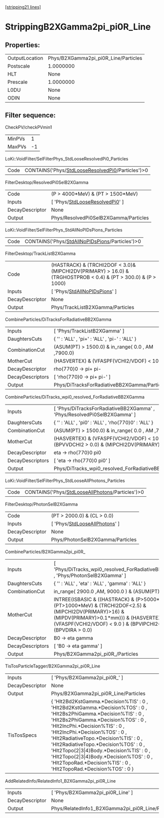 [[stripping21 lines]](./stripping21-index)

# StrippingB2XGamma2pi_pi0R_Line

## Properties:

|                |                                      |
|----------------|--------------------------------------|
| OutputLocation | Phys/B2XGamma2pi_pi0R_Line/Particles |
| Postscale      | 1.0000000                            |
| HLT            | None                                 |
| Prescale       | 1.0000000                            |
| L0DU           | None                                 |
| ODIN           | None                                 |

## Filter sequence:

CheckPV/checkPVmin1

|        |     |
|--------|-----|
| MinPVs | 1   |
| MaxPVs | -1  |

LoKi::VoidFilter/SelFilterPhys_StdLooseResolvedPi0_Particles

|      |                                                                                                        |
|------|--------------------------------------------------------------------------------------------------------|
| Code | CONTAINS('Phys/[StdLooseResolvedPi0](./stripping21-commonparticles-stdlooseresolvedpi0)/Particles')\>0 |

FilterDesktop/ResolvedPi0SelB2XGamma

|                 |                                                                                       |
|-----------------|---------------------------------------------------------------------------------------|
| Code            | (P \> 4000\*MeV) & (PT \> 1500\*MeV)                                                  |
| Inputs          | [ 'Phys/[StdLooseResolvedPi0](./stripping21-commonparticles-stdlooseresolvedpi0)' ] |
| DecayDescriptor | None                                                                                  |
| Output          | Phys/ResolvedPi0SelB2XGamma/Particles                                                 |

LoKi::VoidFilter/SelFilterPhys_StdAllNoPIDsPions_Particles

|      |                                                                                                    |
|------|----------------------------------------------------------------------------------------------------|
| Code | CONTAINS('Phys/[StdAllNoPIDsPions](./stripping21-commonparticles-stdallnopidspions)/Particles')\>0 |

FilterDesktop/TrackListB2XGamma

|                 |                                                                                                                    |
|-----------------|--------------------------------------------------------------------------------------------------------------------|
| Code            | (HASTRACK) & (TRCHI2DOF \< 3.0)& (MIPCHI2DV(PRIMARY) \> 16.0) & (TRGHOSTPROB \< 0.4) & (PT \> 300.0) & (P \> 1000) |
| Inputs          | [ 'Phys/[StdAllNoPIDsPions](./stripping21-commonparticles-stdallnopidspions)' ]                                  |
| DecayDescriptor | None                                                                                                               |
| Output          | Phys/TrackListB2XGamma/Particles                                                                                   |

CombineParticles/DiTracksForRadiativeBB2XGamma

|                  |                                                    |
|------------------|----------------------------------------------------|
| Inputs           | [ 'Phys/TrackListB2XGamma' ]                     |
| DaughtersCuts    | { '' : 'ALL' , 'pi+' : 'ALL' , 'pi-' : 'ALL' }     |
| CombinationCut   | (ASUM(PT) \> 1500.0) & in_range( 0.0 , AM ,7900.0) |
| MotherCut        | (HASVERTEX) & (VFASPF(VCHI2/VDOF) \< 10.0)         |
| DecayDescriptor  | rho(770)0 -\> pi+ pi-                              |
| DecayDescriptors | [ 'rho(770)0 -\> pi+ pi-' ]                      |
| Output           | Phys/DiTracksForRadiativeBB2XGamma/Particles       |

CombineParticles/DiTracks_wpi0_resolved_ForRadiativeBB2XGamma

|                  |                                                                                                               |
|------------------|---------------------------------------------------------------------------------------------------------------|
| Inputs           | [ 'Phys/DiTracksForRadiativeBB2XGamma' , 'Phys/ResolvedPi0SelB2XGamma' ]                                    |
| DaughtersCuts    | { '' : 'ALL' , 'pi0' : 'ALL' , 'rho(770)0' : 'ALL' }                                                          |
| CombinationCut   | (ASUM(PT) \> 1500.0) & in_range( 0.0 , AM ,7900.0)                                                            |
| MotherCut        | (HASVERTEX) & (VFASPF(VCHI2/VDOF) \< 10.0) & (PT \> 150.0) & (BPVVDCHI2 \> 0.0) & (MIPCHI2DV(PRIMARY) \> 0.0) |
| DecayDescriptor  | eta -\> rho(770)0 pi0                                                                                         |
| DecayDescriptors | [ 'eta -\> rho(770)0 pi0' ]                                                                                 |
| Output           | Phys/DiTracks_wpi0_resolved_ForRadiativeBB2XGamma/Particles                                                   |

LoKi::VoidFilter/SelFilterPhys_StdLooseAllPhotons_Particles

|      |                                                                                                      |
|------|------------------------------------------------------------------------------------------------------|
| Code | CONTAINS('Phys/[StdLooseAllPhotons](./stripping21-commonparticles-stdlooseallphotons)/Particles')\>0 |

FilterDesktop/PhotonSelB2XGamma

|                 |                                                                                     |
|-----------------|-------------------------------------------------------------------------------------|
| Code            | (PT \> 2000.0) & (CL \> 0.0)                                                        |
| Inputs          | [ 'Phys/[StdLooseAllPhotons](./stripping21-commonparticles-stdlooseallphotons)' ] |
| DecayDescriptor | None                                                                                |
| Output          | Phys/PhotonSelB2XGamma/Particles                                                    |

CombineParticles/B2XGamma2pi_pi0R\_

|                  |                                                                                                                                                                                                                                     |
|------------------|-------------------------------------------------------------------------------------------------------------------------------------------------------------------------------------------------------------------------------------|
| Inputs           | [ 'Phys/DiTracks_wpi0_resolved_ForRadiativeBB2XGamma' , 'Phys/PhotonSelB2XGamma' ]                                                                                                                                                |
| DaughtersCuts    | { '' : 'ALL' , 'eta' : 'ALL' , 'gamma' : 'ALL' }                                                                                                                                                                                    |
| CombinationCut   | in_range( 2900.0 ,AM, 9000.0 ) & (ASUM(PT) \> 5000 )                                                                                                                                                                                |
| MotherCut        | INTREE(ISBASIC & ((HASTRACK) & (P\>5000\*MeV) & (PT\>1000\*MeV) & (TRCHI2DOF\<2.5) & (MIPCHI2DV(PRIMARY)\>16) & (MIPDV(PRIMARY)\>0.1\*mm))) & (HASVERTEX) & (VFASPF(VCHI2/VDOF) \< 9.0 ) & (BPVIPCHI2() \< 9.0 ) & (BPVDIRA \> 0.0) |
| DecayDescriptor  | B0 -\> eta gamma                                                                                                                                                                                                                    |
| DecayDescriptors | [ 'B0 -\> eta gamma' ]                                                                                                                                                                                                            |
| Output           | Phys/B2XGamma2pi_pi0R\_/Particles                                                                                                                                                                                                   |

TisTosParticleTagger/B2XGamma2pi_pi0R_Line

|                 |                                                                                                                                                                                                                                                                                                                                                                                                                                                                                     |
|-----------------|-------------------------------------------------------------------------------------------------------------------------------------------------------------------------------------------------------------------------------------------------------------------------------------------------------------------------------------------------------------------------------------------------------------------------------------------------------------------------------------|
| Inputs          | [ 'Phys/B2XGamma2pi_pi0R\_' ]                                                                                                                                                                                                                                                                                                                                                                                                                                                     |
| DecayDescriptor | None                                                                                                                                                                                                                                                                                                                                                                                                                                                                                |
| Output          | Phys/B2XGamma2pi_pi0R_Line/Particles                                                                                                                                                                                                                                                                                                                                                                                                                                                |
| TisTosSpecs     | { 'Hlt2Bd2KstGamma.\*Decision%TIS' : 0 , 'Hlt2Bd2KstGamma.\*Decision%TOS' : 0 , 'Hlt2Bs2PhiGamma.\*Decision%TIS' : 0 , 'Hlt2Bs2PhiGamma.\*Decision%TOS' : 0 , 'Hlt2IncPhi.\*Decision%TIS' : 0 , 'Hlt2IncPhi.\*Decision%TOS' : 0 , 'Hlt2RadiativeTopo.\*Decision%TIS' : 0 , 'Hlt2RadiativeTopo.\*Decision%TOS' : 0 , 'Hlt2Topo(2\|3\|4)Body.\*Decision%TIS' : 0 , 'Hlt2Topo(2\|3\|4)Body.\*Decision%TOS' : 0 , 'Hlt2TopoRad.\*Decision%TIS' : 0 , 'Hlt2TopoRad.\*Decision%TOS' : 0 } |

AddRelatedInfo/RelatedInfo1_B2XGamma2pi_pi0R_Line

|                 |                                                   |
|-----------------|---------------------------------------------------|
| Inputs          | [ 'Phys/B2XGamma2pi_pi0R_Line' ]                |
| DecayDescriptor | None                                              |
| Output          | Phys/RelatedInfo1_B2XGamma2pi_pi0R_Line/Particles |

